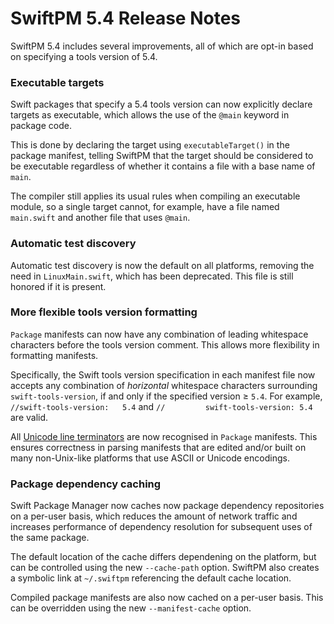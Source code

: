 # SwiftPM 5.4 Release Notes

SwiftPM 5.4 includes several improvements, all of which are opt-in based on specifying a tools version of 5.4.


### Executable targets

Swift packages that specify a 5.4 tools version can now explicitly declare targets as executable, which allows the use of the `@main` keyword in package code.

This is done by declaring the target using `executableTarget()` in the package manifest, telling SwiftPM that the target should be considered to be executable regardless of whether it contains a file with a base name of `main`.

The compiler still applies its usual rules when compiling an executable module, so a single target cannot, for example, have a file named `main.swift` and another file that uses `@main`.

### Automatic test discovery

Automatic test discovery is now the default on all platforms, removing the need in `LinuxMain.swift`, which has been deprecated. This file is still honored if it is present.

### More flexible tools version formatting

`Package` manifests can now have any combination of leading whitespace characters before the tools version comment. This allows more flexibility in formatting manifests.
    
Specifically, the Swift tools version specification in each manifest file now accepts any combination of _horizontal_ whitespace characters surrounding `swift-tools-version`, if and only if the specified version ≥ `5.4`. For example, `//swift-tools-version:	5.4` and `//		 swift-tools-version: 5.4` are valid.
  
All [Unicode line terminators](https://www.unicode.org/reports/tr14/) are now recognised in `Package` manifests. This ensures correctness in parsing manifests that are edited and/or built on many non-Unix-like platforms that use ASCII or Unicode encodings. 

### Package dependency caching

Swift Package Manager now caches now package dependency repositories on a per-user basis, which reduces the amount of network traffic and increases performance of dependency resolution for subsequent uses of the same package.

The default location of the cache differs dependening on the platform, but can be controlled using the new `--cache-path` option. SwiftPM also creates a symbolic link at `~/.swiftpm` referencing the default cache location.

Compiled package manifests are also now cached on a per-user basis. This can be overridden using the new `--manifest-cache` option.
